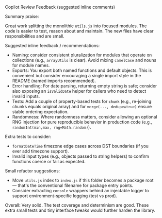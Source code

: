 Copilot Review Feedback (suggested inline comments)

Summary praise:

Great work splitting the monolithic `utils.js` into focused modules. The code is easier to test, reason about and maintain. The new files have clear responsibilities and are small.

Suggested inline feedback / recommendations:

- Naming: consider consistent pluralization for modules that operate on collections (e.g., `arrayUtils` is clear). Avoid mixing `camelCase` and nouns for module names.
- Exports: You export both named functions and default objects. This is convenient but consider encouraging a single import style in the README (named imports recommended).
- Error handling: For date parsing, returning empty string is safe; consider also exposing an `isValidDate` helper for callers who need to detect invalid inputs.
- Tests: Add a couple of property-based tests for `chunk` (e.g., re-joining chunks equals original array) and for `merge(..., dedupe=true)` ensure stable ordering expectation.
- Randomness: Where randomness matters, consider allowing an optional RNG injection for pure reproducible behavior in production code (e.g., `randomInt(min,max, rng=Math.random)`).

Extra tests to consider:

- `formatDateTime` timezone edge cases across DST boundaries (if you ever add timezone support).
- Invalid input types (e.g., objects passed to string helpers) to confirm functions coerce or fail as expected.

Small refactor suggestions:

- Move `utils.js` index to `index.js` if this folder becomes a package root — that's the conventional filename for package entry points.
- Consider extracting `console` wrappers behind an injectable logger to support environment-specific logging (test vs prod).

Overall: Very solid. The test coverage and determinism are good. These extra small tests and tiny interface tweaks would further harden the library.

